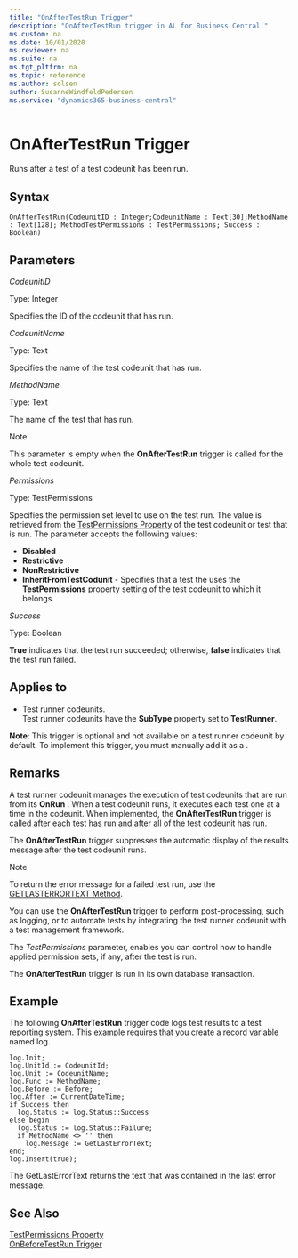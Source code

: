 ```yaml
---
title: "OnAfterTestRun Trigger"
description: "OnAfterTestRun trigger in AL for Business Central."
ms.custom: na
ms.date: 10/01/2020
ms.reviewer: na
ms.suite: na
ms.tgt_pltfrm: na
ms.topic: reference
ms.author: solsen
author: SusanneWindfeldPedersen
ms.service: "dynamics365-business-central"
---
```


# OnAfterTestRun Trigger

Runs after a test  of a test codeunit has been run.

## Syntax

```AL
OnAfterTestRun(CodeunitID : Integer;CodeunitName : Text[30];MethodName : Text[128]; MethodTestPermissions : TestPermissions; Success : Boolean)
```

## Parameters

*CodeunitID*

Type: Integer

Specifies the ID of the codeunit that has run.

*CodeunitName*

Type: Text

Specifies the name of the test codeunit that has run.

*MethodName*

Type: Text

The name of the test  that has run.

> [!NOTE]  
> This parameter is empty when the **OnAfterTestRun** trigger is called for the whole test codeunit. 

*Permissions*

Type: TestPermissions

Specifies the permission set level to use on the test run. The value is retrieved from the [TestPermissions Property](../properties/devenv-testpermissions-property.md) of the test codeunit or test  that is run. The parameter accepts the following values:

* **Disabled**
* **Restrictive**
* **NonRestrictive**
* **InheritFromTestCodunit** - Specifies that a test the  uses the **TestPermissions** property setting of the test codeunit to which it belongs.

<!-- For more information, see [Testing With Permission Sets](testing-permissionsets.md). -->

*Success*

Type: Boolean

**True** indicates that the test  run succeeded; otherwise, **false** indicates that the test  run failed.

## Applies to

- Test runner codeunits.  
  Test runner codeunits have the **SubType** property set to **TestRunner**.

**Note**: This trigger is optional and not available on a test runner codeunit by default. To implement this trigger, you must manually add it as a .  

## Remarks

A test runner codeunit manages the execution of test codeunits that are run from its **OnRun** . When a test codeunit runs, it executes each test  one at a time in the codeunit. When implemented, the **OnAfterTestRun** trigger is called after each test  has run and after all of the test codeunit has run.

The **OnAfterTestRun** trigger suppresses the automatic display of the results message after the test codeunit runs.

> [!NOTE]  
> To return the error message for a failed test  run, use the [GETLASTERRORTEXT Method](../methods-auto/library.md).  
  
You can use the **OnAfterTestRun** trigger to perform post-processing, such as logging, or to automate tests by integrating the test runner codeunit with a test management framework.

The *TestPermissions* parameter, enables you can control how to handle applied permission sets, if any, after the test is run. <!-- For more information about testing with permision sets, including an example, see [Testing With Permission Sets](testing-permissionsets.md).-->

The **OnAfterTestRun** trigger is run in its own database transaction.

## Example
The following **OnAfterTestRun** trigger code logs test results to a test reporting system. This example requires that you create a record variable named log.

```AL
log.Init;
log.UnitId := CodeunitId;
log.Unit := CodeunitName;
log.Func := MethodName;
log.Before := Before;
log.After := CurrentDateTime;
if Success then
  log.Status := log.Status::Success
else begin
  log.Status := log.Status::Failure;
  if MethodName <> '' then
    log.Message := GetLastErrorText;
end;
log.Insert(true);
```

The GetLastErrorText returns the text that was contained in the last error message.

## See Also

[TestPermissions Property](../properties/devenv-testpermissions-property.md)  
[OnBeforeTestRun Trigger](devenv-trigger-onbeforetestrun.md)   
<!--
[Testing With Permission Sets](testing-permissionsets.md)  
[Testing the Application](testing-the-application.md)  
[How to: Create a Test Runner Codeunit](how-to-create-a-test-runner-codeunit.md)  
[How to: Create Test Codeunits and Test Methods](how-to-create-test-codeunits-and-test-methods.md)  
[How to: Create Handler Methods](how-to-create-handler-methods.md)  
[Walkthrough: Testing Purchase Invoice Discounts](walkthrough-testing-purchase-invoice-discounts.md)  
-->